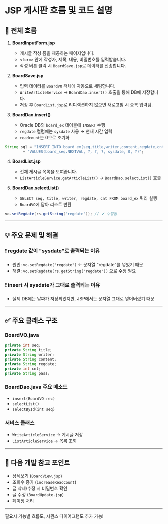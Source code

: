 # JSP 게시판 흐름 및 코드 설명

## 📌 전체 흐름

1. **BoardInputForm.jsp**  
   - 게시글 작성 폼을 제공하는 페이지입니다.
   - `<form>` 안에 작성자, 제목, 내용, 비밀번호를 입력받습니다.
   - 작성 버튼 클릭 시 `BoardSave.jsp`로 데이터를 전송합니다.

2. **BoardSave.jsp**  
   - 입력 데이터를 `BoardVO` 객체에 자동으로 세팅합니다.
   - `WriteArticleService` → `BoardDao.insert()` 호출을 통해 DB에 저장합니다.
   - 저장 후 `BoardList.jsp`로 리디렉션하지 않으면 새로고침 시 중복 입력됨.

3. **BoardDao.insert()**  
   - Oracle DB의 `board_ex` 테이블에 `INSERT` 수행
   - `regdate` 컬럼에는 `sysdate` 사용 → 현재 시간 입력
   - `readcount`는 0으로 초기화

```java
String sql = "INSERT INTO board_ex(seq,title,writer,content,regdate,cnt,pass)\n"
        + "VALUES(board_seq.NEXTVAL, ?, ?, ?, sysdate, 0, ?)";
```

4. **BoardList.jsp**  
   - 전체 게시글 목록을 보여줍니다.
   - `ListArticleService.getArticleList()` → `BoardDao.selectList()` 호출

5. **BoardDao.selectList()**  
   - `SELECT seq, title, writer, regdate, cnt FROM board_ex` 쿼리 실행
   - `BoardVO`에 담아 리스트 반환

```java
vo.setRegdate(rs.getString("regdate")); // ✔ 수정됨
```

---

## 💡 주요 문제 및 해결

### ❗ regdate 값이 "sysdate"로 출력되는 이유
- 원인: `vo.setRegdate("regdate")` ← 문자열 "regdate"를 넣었기 때문
- 해결: `vo.setRegdate(rs.getString("regdate"))` 으로 수정 필요

### ❗ insert 시 sysdate가 그대로 출력되는 이유
- 실제 DB에는 날짜가 저장되었지만, JSP에서는 문자열 그대로 넣어버렸기 때문

---

## ✅ 주요 클래스 구조

### BoardVO.java
```java
private int seq;
private String title;
private String writer;
private String content;
private String regdate;
private int cnt;
private String pass;
```

### BoardDao.java 주요 메소드
- `insert(BoardVO rec)`
- `selectList()`
- `selectById(int seq)`

### 서비스 클래스
- `WriteArticleService` → 게시글 저장
- `ListArticleService` → 목록 조회

---

## 🧩 다음 개발 참고 포인트
- 상세보기 (`BoardView.jsp`)
- 조회수 증가 (`increaseReadCount`)
- 글 삭제/수정 시 비밀번호 확인
- 글 수정 (`BoardUpdate.jsp`)
- 페이징 처리


---

필요시 기능별 흐름도, 시퀀스 다이어그램도 추가 가능!

